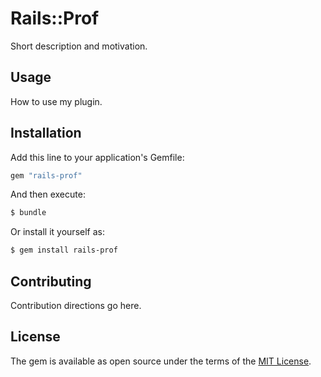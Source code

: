 # Rails::Prof
Short description and motivation.

## Usage
How to use my plugin.

## Installation
Add this line to your application's Gemfile:

```ruby
gem "rails-prof"
```

And then execute:
```bash
$ bundle
```

Or install it yourself as:
```bash
$ gem install rails-prof
```

## Contributing
Contribution directions go here.

## License
The gem is available as open source under the terms of the [MIT License](https://opensource.org/licenses/MIT).
